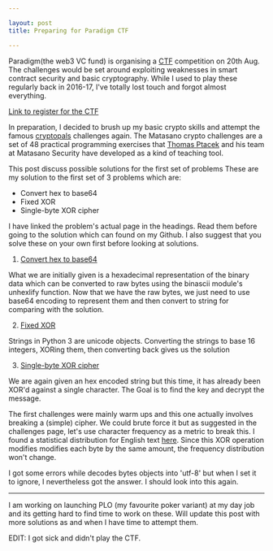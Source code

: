 ```yaml
---

layout: post
title: Preparing for Paradigm CTF

---
```


Paradigm(the web3 VC fund) is organising a [CTF](https://ctftime.org/ctf-wtf/) competition on 20th Aug. The challenges would be set around exploiting weaknesses in smart contract security and basic cryptography. While I used to play these regularly back in 2016-17, I've totally lost touch and forgot almost everything. 

[Link to register for the CTF](https://ctf.paradigm.xyz/)

In preparation, I decided to brush up my basic crypto skills and attempt the famous [cryptopals](https://cryptopals.com/) challenges again. The Matasano crypto challenges are a set of 48 practical programming exercises that [Thomas Ptacek](https://twitter.com/tqbf) and his team at Matasano Security have developed as a kind of teaching tool. 

This post discuss possible solutions for the first set of problems
These are my solution to the first set of 3 problems which are:

* Convert hex to base64
* Fixed XOR
* Single-byte XOR cipher


I have linked the problem's actual page in the headings. Read them before going to the solution which can found on my Github. I also suggest that you solve these on your own first before looking at solutions. 

1) [Convert hex to base64](https://cryptopals.com/sets/1/challenges/1)

What we are initially given is a hexadecimal representation of the binary data which can be converted to raw bytes using the binascii module's unhexlify function. Now that we have the raw bytes, we just need to use base64 encoding to represent them and then convert to string for comparing with the solution. 

2) [Fixed XOR](https://cryptopals.com/sets/1/challenges/2)

Strings in Python 3 are unicode objects. Converting the strings to base 16 integers, XORing them, then converting back gives us the solution

3) [Single-byte XOR cipher](https://cryptopals.com/sets/1/challenges/3)

We are again given an hex encoded string but this time, it has already been XOR'd against a single character. The Goal is to find the key and decrypt the message. 

The first challenges were mainly warm ups and this one actually involves breaking a (simple) cipher. We could brute force it but as suggested in the challenges page, let's use character frequency as a metric to break this. I found  a statistical distribution for English text [here](http://www.data-compression.com/english.html). Since this XOR operation modifies modifies each byte by the same amount, the frequency distribution won't change. 

I got some errors while decodes bytes objects into 'utf-8' but when I set it to ignore, I nevertheless got the answer. I should look into this again.

-----

I am working on launching PLO (my favourite poker variant) at my day job and its getting hard to find time to work on these. Will update this post with more solutions as and when I have time to attempt them.

EDIT: I got sick and didn't play the CTF.
